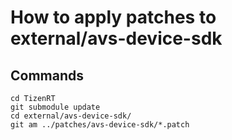 
# How to apply patches to external/avs-device-sdk

## Commands

```shell
cd TizenRT
git submodule update
cd external/avs-device-sdk/
git am ../patches/avs-device-sdk/*.patch
```
